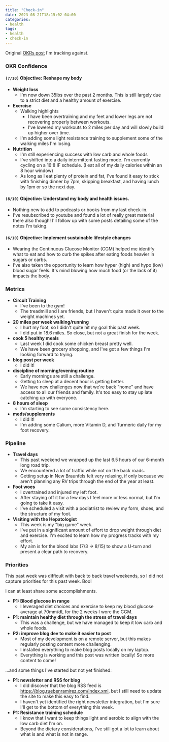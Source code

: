 ```yaml
---
title: "Check-in"
date: 2023-08-21T18:15:02-04:00
categories:
- health
tags:
- health
- check-in
---
```



Original [OKRs post](/posts/okr-grids-for-health/) I'm tracking against.


### OKR Confidence

#### `(7/10)` Objective: Reshape my body
  - **Weight loss**
    - I'm now down 35lbs over the past 2 months.  This is still largely due to a strict diet and a healthy amount of exercise.
  - **Exercise**
    - Walking highlights
      - I have been overtraining and my feet and lower legs are not recovering properly between workouts.
      - I've lowered my workouts to 2 miles per day and will slowly build up higher over time.
    - I'm adding some light resistance training to supplement some of the walking miles I'm losing.
  - **Nutrition**
    - I'm still experiencing success with low carb and whole foods
    - I've shifted into a daily intermittent fasting mode.  I'm currently cycling on a 16:8 IF schedule.  (I eat all of my daily calories within an 8 hour window)
    - As long as I eat plenty of protein and fat, I've found it easy to stick with finishing dinner by 7pm, skipping breakfast, and having lunch by 1pm or so the next day.

#### `(8/10)` Objective: Understand my body and health issues.
  - Nothing new to add to podcasts or books from my last check-in.
  - I've resubscribed to youtube and found a lot of really great material there also though!  I'll follow up with some posts detailing some of the notes I'm taking.

#### `(6/10)` Objective: Implement sustainable lifestyle changes
  - Wearing the Continuous Glucose Monitor (CGM) helped me identify what to eat and how to curb the spikes after eating foods heavier in sugars or carbs.
  - I've also taken the opportunity to learn how hyper (high) and hypo (low) blood sugar feels.  It's mind blowing how much food (or the lack of it) impacts the body.


### Metrics

- <span class="metric-red">**Circuit Training**</span>
  - I've been to the gym!
  - The treadmill and I are friends, but I haven't quite made it over to the weight machines yet.
- <span class="metric-yellow">**20 miles per week walking/running**</span>
  - I hurt my foot, so I didn't quite hit my goal this past week.
  - I did put in 18.6 miles.  So close, but not a great finish for the week.
- <span class="metric-yellow">**cook 5 healthy meals**</span>
  - Last week I did cook some chicken breast pretty well.
  - We have been grocery shopping, and I've got a few things I'm looking forward to trying.
- <span class="metric-green">**blog post per week**</span>
  - I did it!
- <span class="metric-yellow">**discipline of morning/evening routine**</span>
  - Early mornings are still a challenge.
  - Getting to sleep at a decent hour is getting better.
  - We have new challenges now that we're back "home" and have access to all our friends and family.  It's too easy to stay up late catching up with everyone.
- <span class="metric-green">**8 hours of sleep**</span>
  - I'm starting to see some consistency here.
- <span class="metric-green">**meds/supplements**</span>
  - I did it!
  - I'm adding some Calium, more Vitamin D, and Turmeric daily for my foot recovery.

### Pipeline

- **Travel days**
  - This past weekend we wrapped up the last 6.5 hours of our 6-month long road trip.
  - We encountered a lot of traffic while not on the back roads.
  - Getting setup in New Braunfels felt very relaxing, if only because we aren't planning any RV trips through the end of the year at least.
- **Foot woes**
  - I overtrained and injured my left foot.
  - After staying off it for a few days I feel more or less normal, but I'm going to take it easy.
  - I've scheduled a visit with a podiatrist to review my form, shoes, and the structure of my foot.
- **Visiting with the Hepatologist**
  - This week is my "big game" week.
  - I've put in a significant amount of effort to drop weight through diet and exercise.  I'm excited to learn how my progress tracks with my effort.
  - My aim is for the blood labs (7/3 -> 8/15) to show a U-turn and present a clear path to recovery.

### Priorities

This past week was difficult with back to back travel weekends, so I did not capture priorities for this past week.  Boo!

I can at least share some accomplishments.


- **P1: Blood glucose in range**
  - I leveraged diet choices and exercise to keep my blood glucose average at 70mm/dL for the 2 weeks I wore the CGM.
- **P1: maintain healthy diet through the stress of travel days**
  - This was a challenge, but we have managed to keep it low carb and whole foods.
- **P2: improve blog dev to make it easier to post**
  - Most of my development is on a remote server, but this makes regularly posting content more challenging.
  - I installed everything to make blog posts locally on my laptop.
  - Everything is working and this post was written locally!  So more content to come!

...and some things I've started but not yet finished:

- **P1: newsletter and RSS for blog**
  - I did discover that the blog RSS feed is https://blog.ruebenramirez.com/index.xml, but I still need to update the site to make this easy to find.
  - I haven't yet identified the right newsletter integration, but I'm sure I'll get to the bottom of everything this week.
- **P1: Resistance training schedule**
  - I know that I want to keep things light and aerobic to align with the low carb diet I'm on.
  - Beyond the dietary considerations, I've still got a lot to learn about what is and what is not in range.
